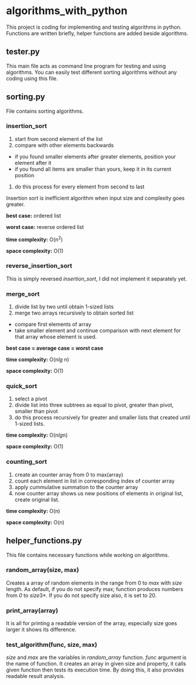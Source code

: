 # algorithms_with_python

This project is coding for implementing and testing algorithms in python. Functions are written briefly, helper functions are added beside algorithms.

## tester.py

This main file acts as command line program for testing and using algorithms. You can easily test different sorting algorithms without any coding using this file.

## sorting.py

File contains sorting algorithms.

### insertion_sort

1. start from second element of the list
1. compare with other elements backwards
  - if you found smaller elements after greater elements, position your element after it
  - if you found all items are smaller than yours, keep it in its current position
1. do this process for every element from second to last

Insertion sort is inefficient algorithm when input size and complexity goes greater.

**best case:** ordered list

**worst case:** reverse ordered list

**time complexity:** O(n<sup>2</sup>)

**space complexity:** O(1)

### reverse_insertion_sort

This is simply reversed *insertion_sort*, I did not implement it separately yet.

### merge_sort

1. divide list by two until obtain 1-sized lists
1. merge two arrays recursively to obtain sorted list
  - compare first elements of array
  - take smaller element and continue comparison with next element for that array whose element is used.

**best case = average case = worst case**

**time complexity:** O(n*lg* n)

**space complexity:** O(1)


### quick_sort

1. select a pivot
1. divide list into three subtrees as equal to pivot, greater than pivot, smaller than pivot
1. do this process recursively for greater and smaller lists that created until 1-sized lists.

**time complexity:** O(n*lg*n)

**space complexity:** O(1)



### counting_sort
1. create an counter array from 0 to max(array)
1. count each element in list in corresponding index of counter array
1. apply cummulative summation to the counter array
1. now counter array shows us new positions of elements in original list, create original list.

**time complexity:** O(n)

**space complexity:** O(n)


## helper_functions.py

This file contains necessary functions while working on algorithms.

### random_array(size, max)

Creates a array of random elements in the range from 0 to *max* with *size* length. As default, if you do not specify max; function produces numbers from *0* to *size*3*. If you do not specify size also, it is set to 20.

### print_array(array)

It is all for printing a readable version of the array, especially size goes larger it shows its difference.

### test_algorithm(func, size, max)

*size* and *max* are the variables in *random_array* function. *func* argument is the name of function. It creates an array in given size and property, it calls given function then tests its execution time. By doing this, it also provides readable result analysis.
